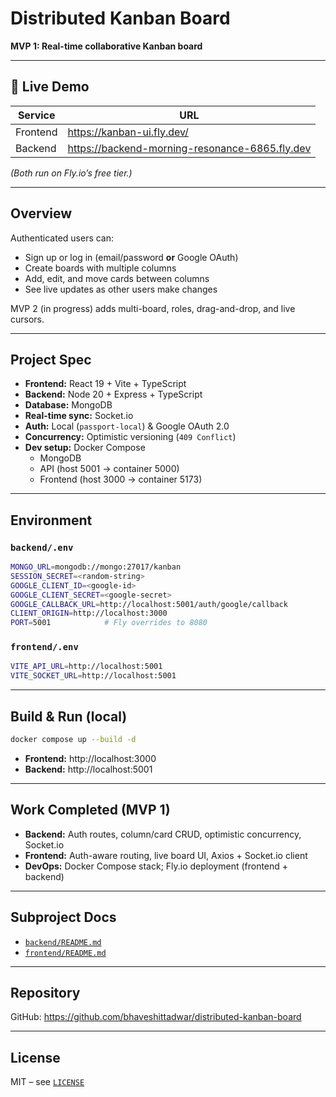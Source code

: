 # Distributed Kanban Board

**MVP 1: Real-time collaborative Kanban board**

---

## 🚀 Live Demo

| Service   | URL                                                         |
|-----------|-------------------------------------------------------------|
| Frontend  | https://kanban-ui.fly.dev/                             |
| Backend   | https://backend-morning-resonance-6865.fly.dev              |

*(Both run on Fly.io’s free tier.)*

---

## Overview

Authenticated users can:

- Sign up or log in (email/password **or** Google OAuth)  
- Create boards with multiple columns  
- Add, edit, and move cards between columns  
- See live updates as other users make changes  

MVP 2 (in progress) adds multi-board, roles, drag-and-drop, and live cursors.

---

## Project Spec

- **Frontend:** React 19 + Vite + TypeScript  
- **Backend:** Node 20 + Express + TypeScript  
- **Database:** MongoDB  
- **Real-time sync:** Socket.io  
- **Auth:** Local (`passport-local`) & Google OAuth 2.0  
- **Concurrency:** Optimistic versioning (`409 Conflict`)  
- **Dev setup:** Docker Compose  
  - MongoDB  
  - API (host 5001 → container 5000)  
  - Frontend (host 3000 → container 5173)

---

## Environment

### `backend/.env`
~~~bash
MONGO_URL=mongodb://mongo:27017/kanban
SESSION_SECRET=<random-string>
GOOGLE_CLIENT_ID=<google-id>
GOOGLE_CLIENT_SECRET=<google-secret>
GOOGLE_CALLBACK_URL=http://localhost:5001/auth/google/callback
CLIENT_ORIGIN=http://localhost:3000
PORT=5001            # Fly overrides to 8080
~~~

### `frontend/.env`
~~~bash
VITE_API_URL=http://localhost:5001
VITE_SOCKET_URL=http://localhost:5001
~~~

---

## Build & Run (local)

~~~bash
docker compose up --build -d
~~~

- **Frontend:** http://localhost:3000  
- **Backend:**  http://localhost:5001

---

## Work Completed (MVP 1)

- **Backend:** Auth routes, column/card CRUD, optimistic concurrency, Socket.io
- **Frontend:** Auth-aware routing, live board UI, Axios + Socket.io client
- **DevOps:** Docker Compose stack; Fly.io deployment (frontend + backend)

---

## Subproject Docs

- [`backend/README.md`](./backend/README.md)  
- [`frontend/README.md`](./frontend/README.md)

---

## Repository

GitHub: https://github.com/bhaveshittadwar/distributed-kanban-board

---

## License

MIT – see [`LICENSE`](./LICENSE)